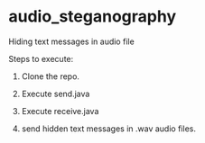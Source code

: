 # audio_steganography
Hiding text messages in audio file

Steps to execute:

1. Clone the repo.

2. Execute send.java

3. Execute receive.java

4. send hidden text messages in .wav audio files.
